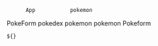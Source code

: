           App           pokemon
  PokeForm   pokedex    pokemon
                pokemon 
                  Pokeform

`${}`